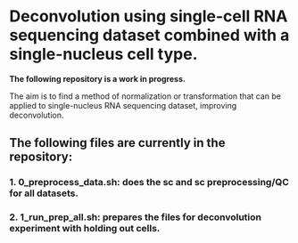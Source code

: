 # Deconvolution using single-cell RNA sequencing dataset combined with a single-nucleus cell type.

**The following repository is a work in progress.**

The aim is to find a method of normalization or transformation that can be applied to single-nucleus RNA sequencing dataset, improving deconvolution.

## The following files are currently in the repository:
### 1. 0_preprocess_data.sh: does the sc and sc preprocessing/QC for all datasets.
### 2. 1_run_prep_all.sh: prepares the files for deconvolution experiment with holding out cells.
